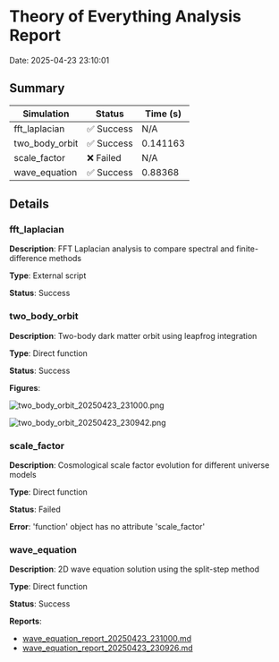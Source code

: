 # Theory of Everything Analysis Report

Date: 2025-04-23 23:10:01

## Summary

| Simulation | Status | Time (s) |
|------------|--------|----------|
| fft_laplacian | ✅ Success | N/A |
| two_body_orbit | ✅ Success | 0.141163 |
| scale_factor | ❌ Failed | N/A |
| wave_equation | ✅ Success | 0.88368 |

## Details

### fft_laplacian

**Description**: FFT Laplacian analysis to compare spectral and finite-difference methods

**Type**: External script

**Status**: Success


### two_body_orbit

**Description**: Two-body dark matter orbit using leapfrog integration

**Type**: Direct function

**Status**: Success


**Figures**:

![two_body_orbit_20250423_231000.png](../../data/charts/two_body_orbit_20250423_231000.png)

![two_body_orbit_20250423_230942.png](../../data/charts/two_body_orbit_20250423_230942.png)


### scale_factor

**Description**: Cosmological scale factor evolution for different universe models

**Type**: Direct function

**Status**: Failed

**Error**: 'function' object has no attribute 'scale_factor'


### wave_equation

**Description**: 2D wave equation solution using the split-step method

**Type**: Direct function

**Status**: Success

**Reports**:

- [wave_equation_report_20250423_231000.md](../../data/simulations/wave_equation_report_20250423_231000.md)
- [wave_equation_report_20250423_230926.md](../../data/simulations/wave_equation_report_20250423_230926.md)


